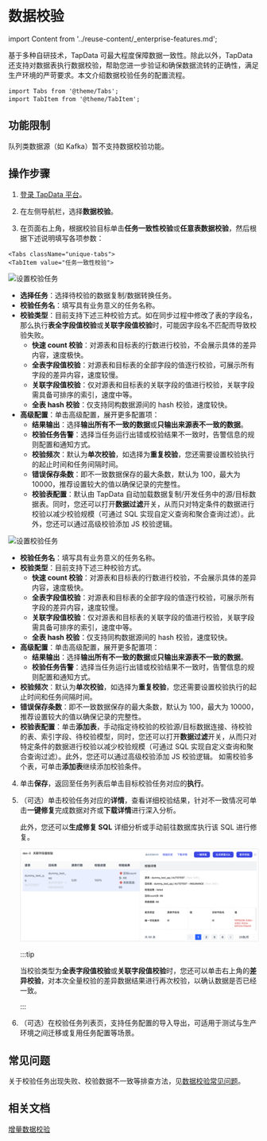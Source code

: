 # 数据校验

import Content from '../reuse-content/_enterprise-features.md';

<Content />

基于多种自研技术，TapData 可最大程度保障数据一致性。除此以外，TapData 还支持对数据表执行数据校验，帮助您进一步验证和确保数据流转的正确性，满足生产环境的严苛要求。本文介绍数据校验任务的配置流程。

```mdx-code-block
import Tabs from '@theme/Tabs';
import TabItem from '@theme/TabItem';
```

## 功能限制

队列类数据源（如 Kafka）暂不支持数据校验功能。

## 操作步骤

1. [登录 TapData 平台](log-in.md)。

2. 在左侧导航栏，选择**数据校验**。

3. 在页面右上角，根据校验目标单击**任务一致性校验**或**任意表数据校验**，然后根据下述说明填写各项参数：


```mdx-code-block
<Tabs className="unique-tabs">
<TabItem value="任务一致性校验">
```
![设置校验任务](../images/check_data_settings.png)



- **选择任务**：选择待校验的数据复制/数据转换任务。
- **校验任务名**：填写具有业务意义的任务名称。
- **校验类型**：目前支持下述三种校验方式。如在同步过程中修改了表的字段名，那么执行**表全字段值校验**或**关联字段值校验**时，可能因字段名不匹配而导致校验失败。
  - **快速 count 校验**：对源表和目标表的行数进行校验，不会展示具体的差异内容，速度极快。
  - **全表字段值校验**：对源表和目标表的全部字段的值逐行校验，可展示所有字段的差异内容，速度较慢。
  - **关联字段值校验**：仅对源表和目标表的关联字段的值进行校验，关联字段需具备可排序的索引，速度中等。
  - **全表 hash 校验**：仅支持同构数据源间的 hash 校验，速度较快。
- **高级配置**：单击高级配置，展开更多配置项：
  - **结果输出**：选择**输出所有不一致的数据**或**只输出来源表不一致的数据**。
  - **校验任务告警**：选择当任务运行出错或校验结果不一致时，告警信息的规则配置和通知方式。
  - **校验频次**：默认为**单次校验**，如选择为**重复校验**，您还需要设置校验执行的起止时间和任务间隔时间。
  - **错误保存条数**：即不一致数据保存的最大条数，默认为 100，最大为 10000，推荐设置较大的值以确保记录的完整性。
  - **校验表配置**：默认由 TapData 自动加载数据复制/开发任务中的源/目标数据表。同时，您还可以打开**数据过滤**开关，从而只对特定条件的数据进行校验以减少校验规模（可通过 SQL 实现自定义查询和聚合查询过滤）。此外，您还可以通过高级校验添加 JS 校验逻辑。

</TabItem>

<TabItem value="任意表数据校验">

![设置校验任务](../images/check_data_settings_2.png)



- **校验任务名**：填写具有业务意义的任务名称。
- **校验类型**：目前支持下述三种校验方式。
  - **快速 count 校验**：对源表和目标表的行数进行校验，不会展示具体的差异内容，速度极快。
  - **全表字段值校验**：对源表和目标表的全部字段的值逐行校验，可展示所有字段的差异内容，速度较慢。
  - **关联字段值校验**：仅对源表和目标表的关联字段的值进行校验，关联字段需具备可排序的索引，速度中等。
  - **全表 hash 校验**：仅支持同构数据源间的 hash 校验，速度较快。
- **高级配置**：单击高级配置，展开更多配置项：
  - **结果输出**：选择**输出所有不一致的数据**或**只输出来源表不一致的数据**。
  - **校验任务告警**：选择当任务运行出错或校验结果不一致时，告警信息的规则配置和通知方式。
- **校验频次**：默认为**单次校验**，如选择为**重复校验**，您还需要设置校验执行的起止时间和任务间隔时间。
- **错误保存条数**：即不一致数据保存的最大条数，默认为 100，最大为 10000，推荐设置较大的值以确保记录的完整性。
- **校验表配置**：单击**添加表**，手动指定待校验的校验源/目标数据连接、待校验的表、索引字段、待校验模型，同时，您还可以打开**数据过滤**开关，从而只对特定条件的数据进行校验以减少校验规模（可通过 SQL 实现自定义查询和聚合查询过滤）。此外，您还可以通过高级校验添加 JS 校验逻辑。
  如需校验多个表，可单击**添加表**继续添加校验条件。

</TabItem>
</Tabs>


4. 单击**保存**，返回至任务列表后单击目标校验任务对应的**执行**。

5. （可选）单击校验任务对应的**详情**，查看详细校验结果，针对不一致情况可单击**一键修复**完成数据对齐或**下载详情**进行深入分析。

   此外，您还可以**生成修复 SQL** 详细分析或手动前往数据库执行该 SQL 进行修复。

   ![查看校验结果](../images/check_data_result_cn.png)

   :::tip

   当校验类型为**全表字段值校验**或**关联字段值校验**时，您还可以单击右上角的**差异校验**，对本次全量校验的差异数据结果进行再次校验，以确认数据是否已经一致。
   
   :::
   
6. （可选）在校验任务列表页，支持任务配置的导入导出，可适用于测试与生产环境之间迁移或复用任务配置等场景。



## 常见问题

关于校验任务出现失败、校验数据不一致等排查方法，见[数据校验常见问题](../faq/data-pipeline.md#check-data)。

## 相关文档

[增量数据校验](incremental-check.md)





